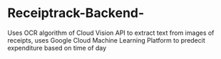 # Receiptrack-Backend-
Uses OCR algorithm of Cloud Vision API to extract text from images of receipts, uses Google Cloud Machine Learning Platform to predecit expenditure based on time of day
